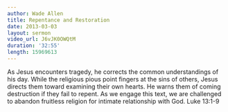 ```yaml
--- 
author: Wade Allen 
title: Repentance and Restoration 
date: 2013-03-03 
layout: sermon
video_url: J6vJK0OWQtM
duration: '32:55'
length: 15969613
---
```


As Jesus encounters tragedy, he corrects the common understandings of his day. While the religious pious point fingers at the sins of others, Jesus directs them toward examining their own hearts. He warns them of coming destruction if they fail to repent. As we engage this text, we are challenged to abandon fruitless religion for intimate relationship with God. Luke 13:1-9